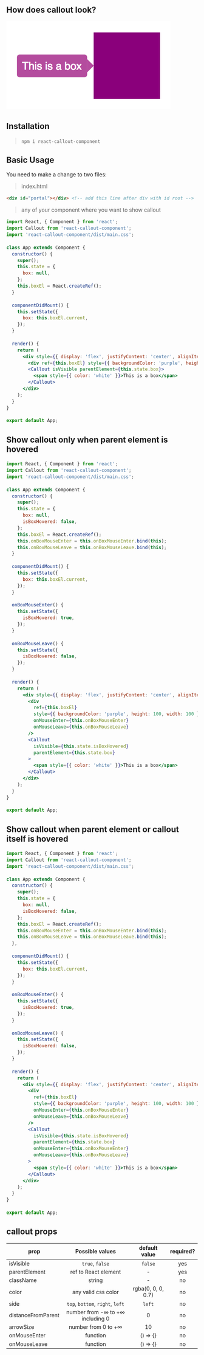 ## How does callout look?

![callout image](docImages/Screen%20Shot%202018-08-09%20at%201.11.43%20AM.png)

## Installation

> `npm i react-callout-component`

## Basic Usage

You need to make a change to two files:

> index.html

```html
<div id="portal"></div> <!-- add this line after div with id root -->
```

> any of your component where you want to show callout

```jsx
import React, { Component } from 'react';
import Callout from 'react-callout-component';
import 'react-callout-component/dist/main.css';

class App extends Component {
  constructor() {
    super();
    this.state = {
      box: null,
    };
    this.boxEl = React.createRef();
  }

  componentDidMount() {
    this.setState({
      box: this.boxEl.current,
    });
  }

  render() {
    return (
      <div style={{ display: 'flex', justifyContent: 'center', alignItems: 'center', height: 500 }}>
        <div ref={this.boxEl} style={{ backgroundColor: 'purple', height: 100, width: 100 }} />
        <Callout isVisible parentElement={this.state.box}>
          <span style={{ color: 'white' }}>This is a box</span>
        </Callout>
      </div>
    );
  }
}

export default App;

```

## Show callout only when parent element is hovered

```jsx
import React, { Component } from 'react';
import Callout from 'react-callout-component';
import 'react-callout-component/dist/main.css';

class App extends Component {
  constructor() {
    super();
    this.state = {
      box: null,
      isBoxHovered: false,
    };
    this.boxEl = React.createRef();
    this.onBoxMouseEnter = this.onBoxMouseEnter.bind(this);
    this.onBoxMouseLeave = this.onBoxMouseLeave.bind(this);
  }

  componentDidMount() {
    this.setState({
      box: this.boxEl.current,
    });
  }

  onBoxMouseEnter() {
    this.setState({
      isBoxHovered: true,
    });
  }

  onBoxMouseLeave() {
    this.setState({
      isBoxHovered: false,
    });
  }

  render() {
    return (
      <div style={{ display: 'flex', justifyContent: 'center', alignItems: 'center', height: 500 }}>
        <div
          ref={this.boxEl}
          style={{ backgroundColor: 'purple', height: 100, width: 100 }}
          onMouseEnter={this.onBoxMouseEnter}
          onMouseLeave={this.onBoxMouseLeave}
        />
        <Callout
          isVisible={this.state.isBoxHovered}
          parentElement={this.state.box}
        >
          <span style={{ color: 'white' }}>This is a box</span>
        </Callout>
      </div>
    );
  }
}

export default App;

```

## Show callout when parent element or callout itself is hovered

```jsx
import React, { Component } from 'react';
import Callout from 'react-callout-component';
import 'react-callout-component/dist/main.css';

class App extends Component {
  constructor() {
    super();
    this.state = {
      box: null,
      isBoxHovered: false,
    };
    this.boxEl = React.createRef();
    this.onBoxMouseEnter = this.onBoxMouseEnter.bind(this);
    this.onBoxMouseLeave = this.onBoxMouseLeave.bind(this);
  },

  componentDidMount() {
    this.setState({
      box: this.boxEl.current,
    });
  }

  onBoxMouseEnter() {
    this.setState({
      isBoxHovered: true,
    });
  }

  onBoxMouseLeave() {
    this.setState({
      isBoxHovered: false,
    });
  }

  render() {
    return (
      <div style={{ display: 'flex', justifyContent: 'center', alignItems: 'center', height: 500 }}>
        <div
          ref={this.boxEl}
          style={{ backgroundColor: 'purple', height: 100, width: 100 }}
          onMouseEnter={this.onBoxMouseEnter}
          onMouseLeave={this.onBoxMouseLeave}
        />
        <Callout
          isVisible={this.state.isBoxHovered}
          parentElement={this.state.box}
          onMouseEnter={this.onBoxMouseEnter}
          onMouseLeave={this.onBoxMouseLeave}
        >
          <span style={{ color: 'white' }}>This is a box</span>
        </Callout>
      </div>
    );
  }
}

export default App;

```

## callout props

| prop              | Possible values                 | default value       | required?|
|-------------------|:-------------------------------:|:-------------------:|:--------:|
|isVisible          |`true`, `false`                  |`false`              |yes       |
|parentElement      |ref to React element             |-                    |yes       |
|className          |string                           |-                    |no        |
|color              |any valid css color              |rgba(0, 0, 0, 0.7)   |no        |
|side               |`top`, `bottom`, `right`, `left` |`left`               |no        |
|distanceFromParent |number from -∞ to +∞ including 0 |0                    |no        |
|arrowSize          |number from 0 to +∞              |10                   |no        |
|onMouseEnter       |function                         |() => {}             |no        |
|onMouseLeave       |function                         |() => {}             |no        |
